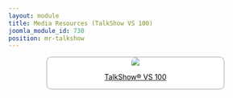 ```yaml
---
layout: module
title: Media Resources (TalkShow VS 100)
joomla_module_id: 730
position: mr-talkshow
---
```

<div align="center" style="margin-bottom: 20px;"><a href="/news-events/newsroom/media/talkshow-vs-100-media-resources.html">
<div align="center" style="max-width: 350px; border-style: solid; border-width: 2px; border-color: #cccccc; border-radius: 10px; background-color: #ffffff;"><img src="{{"images/media-resources/img/talkshow.jpg" | cdn }}" style="border-radius: 10px 10px 0px 0px;" class="img-responsive" />
<p style="line-height: 1.3em; color: #000000;">TalkShow® VS 100</p>
</div>
</a>
</div>

